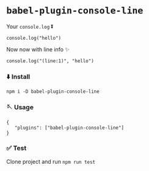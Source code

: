 # `babel-plugin-console-line`


Your `console.log` ⏬
````
console.log("hello")
````

Now now with line info ✨
````
console.log("(line:1)", "hello")
````


### ⬇️ Install 

````
npm i -D babel-plugin-console-line
````

### 🪡 Usage 

````
{
   "plugins": ["babel-plugin-console-line"]
}
````


### ✅ Test 
Clone project and run `npm run test`

